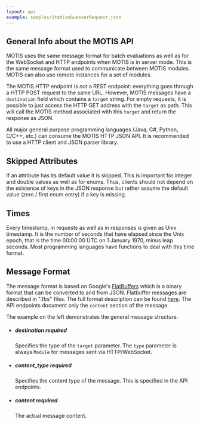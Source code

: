 ```yaml
---
layout: api
example: samples/StationGuesserRequest.json
---
```


## General Info about the MOTIS API

MOTIS uses the same message format for batch evaluations as well as for the WebSocket and HTTP endpoints when MOTIS is in server mode. This is the same message format used to communicate between MOTIS modules. MOTIS can also use remote instances for a set of modules.

The MOTIS HTTP endpoint is *not* a REST endpoint: everything goes through a HTTP POST request to the same URL. However, MOTIS messages have a `destination` field which contains a `target` string. For empty requests, it is possible to just access the HTTP GET address with the `target` as path. This will call the MOTIS method associated with this `target` and return the response as JSON.

All major general purpose programming languages (Java, C#, Python, C/C++, etc.) can consume the MOTIS HTTP JSON API. It is recommended to use a HTTP client and JSON parser library.

## Skipped Attributes

If an attribute has its default value it is skipped. This is important for integer and double values as well as for enums. Thus, clients should not depend on the existence of keys in the JSON response but rather assume the default value (zero / first enum entry) if a key is missing.


## Times

Every timestamp, in requests as well as in responses is given as Unix timestamp. It is the number of seconds that have elapsed since the Unix epoch, that is the time 00:00:00 UTC on 1 January 1970, minus leap seconds. Most programming languages have functions to deal with this time format.

## Message Format

The message format is based on Google's <a href="https://google.github.io/flatbuffers/">FlatBuffers</a> which is a binary format that can be converted to and from JSON. Flatbuffer messages are described in ".fbs" files. The full format description can be found [here](https://github.com/motis-project/motis/tree/master/protocol). The API endpoints document only the `content` section of the message.

The example on the left demonstrates the general message structure.

  - ##### <span class="param">destination</span> required
    Specifies the type of the `target` parameter. The `type` parameter is always `Module` for messages sent via HTTP/WebSocket.
  - ##### <span class="param">content_type</span> required
    Specifies the content type of the message. This is specified in the API endpoints.
  - ##### <span class="param">content</span> required
    The actual message content.